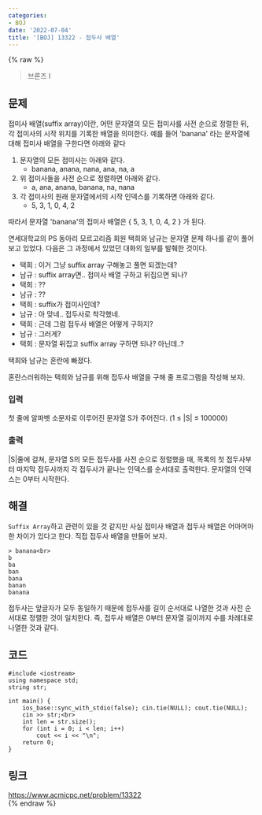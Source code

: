 ```yaml
---
categories:
- BOJ
date: '2022-07-04'
title: '[BOJ] 13322 - 접두사 배열'
---
```


{% raw %}
> 브론즈 I<br>

## 문제
접미사 배열(suffix array)이란, 어떤 문자열의 모든 접미사를 사전 순으로 정렬한 뒤, 각 접미사의 시작 위치를 기록한 배열을 의미한다. 예를 들어 'banana' 라는 문자열에 대해 접미사 배열을 구한다면 아래와 같다

1.  문자열의 모든 접미사는 아래와 같다.
    -   banana, anana, nana, ana, na, a
2.  위 접미사들을 사전 순으로 정렬하면 아래와 같다.
    -   a, ana, anana, banana, na, nana
3.  각 접미사의 원래 문자열에서의 시작 인덱스를 기록하면 아래와 같다.
    -   5, 3, 1, 0, 4, 2

따라서 문자열 'banana'의 접미사 배열은 { 5, 3, 1, 0, 4, 2 } 가 된다.

  
연세대학교의 PS 동아리 모르고리즘 회원 택희와 남규는 문자열 문제 하나를 같이 풀어보고 있었다. 다음은 그 과정에서 있었던 대화의 일부를 발췌한 것이다.

-   택희 : 이거 그냥 suffix array 구해놓고 풀면 되겠는데?
-   남규 : suffix array면.. 접미사 배열 구하고 뒤집으면 되나?
-   택희 : ??
-   남규 : ??
-   택희 : suffix가 접미사인데?
-   남규 : 아 맞네.. 접두사로 착각했네.
-   택희 : 근데 그럼 접두사 배열은 어떻게 구하지?
-   남규 : 그러게?
-   택희 : 문자열 뒤집고 suffix array 구하면 되나? 아닌데..?

택희와 남규는 혼란에 빠졌다.

혼란스러워하는 택희와 남규를 위해 접두사 배열을 구해 줄 프로그램을 작성해 보자.

### 입력
첫 줄에 알파벳 소문자로 이루어진 문자열 S가 주어진다. (1 ≤ |S| ≤ 100000)

### 출력
|S|줄에 걸쳐, 문자열 S의 모든 접두사를 사전 순으로 정렬했을 때, 목록의 첫 접두사부터 마지막 접두사까지 각 접두사가 끝나는 인덱스를 순서대로 출력한다. 문자열의 인덱스는 0부터 시작한다.

## 해결
`Suffix Array`하고 관련이 있을 것 같지만 사실 접미사 배열과 접두사 배열은 어마어마한 차이가 있다고 한다. 직접 접두사 배열을 만들어 보자.
```
> banana<br>
b
ba
ban
bana
banan
banana
```
접두사는 앞글자가 모두 동일하기 때문에 접두사를 길이 순서대로 나열한 것과 사전 순서대로 정렬한 것이 일치한다. 즉, 접두사 배열은 0부터 문자열 길이까지 수를 차례대로 나열한 것과 같다.

## 코드
```
#include <iostream>
using namespace std;
string str;

int main() {
	ios_base::sync_with_stdio(false); cin.tie(NULL); cout.tie(NULL);
	cin >> str;<br>
	int len = str.size();
	for (int i = 0; i < len; i++)
		cout << i << "\n";
	return 0;
}
```

## 링크
https://www.acmicpc.net/problem/13322<br>
{% endraw %}